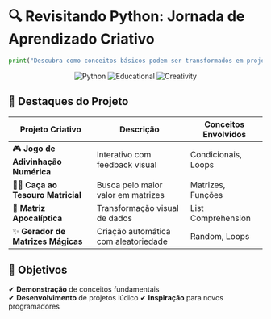 # 🔍 Revisitando Python: Jornada de Aprendizado Criativo

```python
print("Descubra como conceitos básicos podem ser transformados em projetos incríveis!")
```

<div align="center">
  <img src="https://img.shields.io/badge/Python-3776AB?style=for-the-badge&logo=python&logoColor=white" alt="Python">
  <img src="https://img.shields.io/badge/Education-FFD43B?style=for-the-badge&logo=python&logoColor=blue" alt="Educational">
  <img src="https://img.shields.io/badge/Creativity-FF6B6B?style=for-the-badge" alt="Creativity">
</div>

## 🌟 Destaques do Projeto

| Projeto Criativo | Descrição | Conceitos Envolvidos |
|-----------------|----------|---------------------|
| 🎮 **Jogo de Adivinhação Numérica** | Interativo com feedback visual | Condicionais, Loops |
| 🏴‍☠️ **Caça ao Tesouro Matricial** | Busca pelo maior valor em matrizes | Matrizes, Funções |
| 🧟 **Matriz Apocalíptica** | Transformação visual de dados | List Comprehension |
| ✨ **Gerador de Matrizes Mágicas** | Criação automática com aleatoriedade | Random, Loops |


## 🎯 Objetivos 

✔ **Demonstração** de conceitos fundamentais  
✔ **Desenvolvimento** de projetos lúdico 
✔ **Inspiração** para novos programadores  

